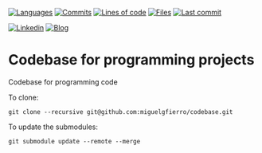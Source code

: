 [![Languages](https://img.shields.io/github/languages/count/miguelgfierro/codebase?style=flat&color=yellow)](https://api.github.com/repos/miguelgfierro/codebase/languages)
[![Commits](https://img.shields.io/github/commit-activity/y/miguelgfierro/codebase.svg?style=flat&color=success)](https://github.com/miguelgfierro/codebase/commits/master)
[![Lines of code](https://tokei.rs/b1/github/miguelgfierro/codebase)](https://github.com/miguelgfierro/codebase/graphs/contributors)
[![Files](https://tokei.rs/b1/github/miguelgfierro/codebase?category=files)](https://github.com/miguelgfierro/codebase/graphs/contributors)
[![Last commit](https://img.shields.io/github/last-commit/miguelgfierro/codebase.svg?style=flat)](https://github.com/miguelgfierro/codebase/commits/master)

[![Linkedin](https://img.shields.io/badge/Linkedin-Follow%20Miguel-blue?logo=linkedin)](https://www.linkedin.com/in/miguelgfierro/)
[![Blog](https://img.shields.io/badge/Blog-Visit%20miguelgfierro.com-blue.svg)](https://miguelgfierro.com?utm_source=github.com&utm_medium=profile&utm_campaign=codebase)

# Codebase for programming projects

Codebase for programming code

To clone:

    git clone --recursive git@github.com:miguelgfierro/codebase.git

To update the submodules:

    git submodule update --remote --merge



